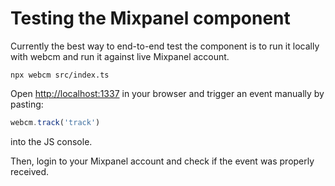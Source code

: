 # Testing the Mixpanel component

Currently the best way to end-to-end test the component is to run it locally
with webcm and run it against live Mixpanel account.

```
npx webcm src/index.ts
```

Open [http://localhost:1337](http://localhost:1337) in your browser and trigger
an event manually by pasting:

```js
webcm.track('track')
```

into the JS console.

Then, login to your Mixpanel account and check if the event was properly
received.
